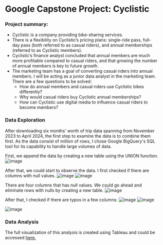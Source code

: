 # Google Capstone Project: Cyclistic 

### Project summary:
- Cyclistic is a company providing bike-sharing services.
- There is a flexibility on Cyclistic’s pricing plans: single-ride pass, full-day pass (both referred to as casual riders), and annual memberships (referred to as Cyclistic members).
- Cyclistic’s finance analyst concluded that annual members are much more profitable compared to casual riders, and that growing the number of annual members is key to future growth.
- The marketing team has a goal of converting casual riders into annual members. I will be acting as a junior data analyst in the marketing team. There are a few questions to be solved:
    - How do annual members and casual riders use Cyclistic bikes differently?
    - Why would casual riders buy Cyclistic annual memberships?
    - How can Cyclistic use digital media to influence casual riders to become members?

### Data Exploration
After downloading six months' worth of trip data spanning from November 2023 to April 2024, the first step to examine the data is to combine them first. As the data consist of million of rows, I chose Google BigQuery's SQL tool for its capability to handle large volumes of data.

First, we append the data by creating a new table using the UNION function.
![image](https://github.com/vidyadnina/Cyclistic-capstone-project/assets/171537335/18ac7598-a3f8-437d-a166-397c6bcf055c)

After that, we could start to observe the data. I first checked if there are columns with null values.
![image](https://github.com/vidyadnina/Cyclistic-capstone-project/assets/171537335/aecbcee6-4391-4127-bfbe-22fcdeb1218f)
![image](https://github.com/vidyadnina/Cyclistic-capstone-project/assets/171537335/1e0bca5a-9581-4741-9979-847b64a2bce5)

There are four columns that has null values. We could go ahead and eliminate rows with nulls by creating a new table.
![image](https://github.com/vidyadnina/Cyclistic-capstone-project/assets/171537335/dafc6dbe-be8a-49d1-b98a-61db9747fea7)

After that, I checked if there are typos in a few columns:
![image](https://github.com/vidyadnina/Cyclistic-capstone-project/assets/171537335/1c9e8763-5be4-45ba-a1d7-8d212abf459a)
![image](https://github.com/vidyadnina/Cyclistic-capstone-project/assets/171537335/b1c4b764-9110-4e4c-9305-2b1faa78951a)

![image](https://github.com/vidyadnina/Cyclistic-capstone-project/assets/171537335/043a44e7-ce91-4aa0-bcb1-23e76091de32)




### Data Analysis

The full visualization of this analysis is created using Tableau and could be accessed [here.](https://public.tableau.com/views/Cyclisticcapstone_Vidya/Dashboard1?:language=en-US&publish=yes&:sid=&:display_count=n&:origin=viz_share_link)










